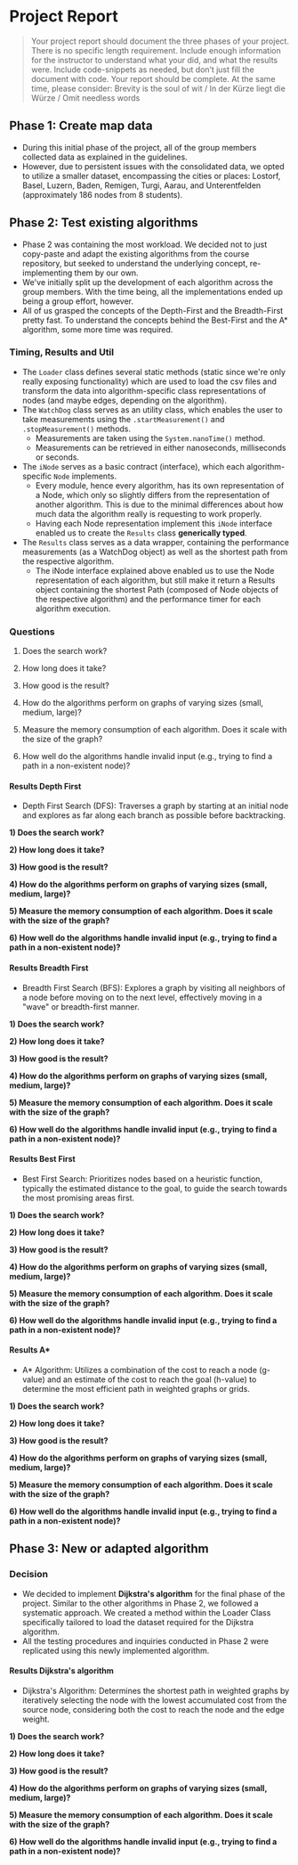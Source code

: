 # Project Report
> Your project report should document the three phases of your project. There is no specific length
requirement. Include enough information for the instructor to understand what your did, and what
the results were. Include code-snippets as needed, but don’t just fill the document with code.
Your report should be complete. At the same time, please consider:
Brevity is the soul of wit / In der Kürze liegt die Würze / Omit needless words

## Phase 1: Create map data
- During this initial phase of the project, all of the group members collected data as explained in the guidelines.
- However, due to persistent issues with the consolidated data, we opted to utilize a smaller dataset, encompassing the cities or places: Lostorf, Basel, Luzern, Baden, Remigen, Turgi, Aarau, and Unterentfelden (approximately 186 nodes from 8 students).


## Phase 2: Test existing algorithms
- Phase 2 was containing the most workload. We decided not to just copy-paste and adapt the existing algorithms from the course repository, but seeked to understand the underlying concept, re-implementing them by our own.
- We've initially split up the development of each algorithm across the group members. With the time being, all the implementations ended up being a group effort, however.
- All of us grasped the concepts of the Depth-First and the Breadth-First pretty fast. To understand the concepts behind the Best-First and the A* algorithm, some more time was required.

### Timing, Results and Util
- The `Loader` class defines several static methods (static since we're only really exposing functionality) which are used to load the csv files and transform the data into algorithm-specific class representations of nodes (and maybe edges, depending on the algorithm).
- The `WatchDog` class serves as an utility class, which enables the user to take measurements using the `.startMeasurement()` and `.stopMeasurement()` methods.
  - Measurements are taken using the `System.nanoTime()` method.
  - Measurements can be retrieved in either nanoseconds, milliseconds or seconds.
- The `iNode` serves as a basic contract (interface), which each algorithm-specific `Node` implements.
  - Every module, hence every algorithm, has its own representation of a Node, which only so slightly differs from the representation of another algorithm. This is due to the minimal differences about how much data the algorithm really is requesting to work properly.
  - Having each Node representation implement this `iNode` interface enabled us to create the `Results` class **generically typed**.
- The `Results` class serves as a data wrapper, containing the performance measurements (as a WatchDog object) as well as the shortest path from the respective algorithm.
  - The iNode interface explained above enabled us to use the Node representation of each algorithm, but still make it return a Results object containing the shortest Path (composed of Node objects of the respective algorithm) and the performance timer for each algorithm execution.

### Questions

1) Does the search work?
2) How long does it take?
3) How good is the result?

4) How do the algorithms perform on graphs of varying sizes (small, medium, large)?
5) Measure the memory consumption of each algorithm. Does it scale with the size of the graph?
6) How well do the algorithms handle invalid input (e.g., trying to find a path in a non-existent node)?

#### Results Depth First

- Depth First Search (DFS): Traverses a graph by starting at an initial node and explores as far along each branch as possible before backtracking.
  
**1) Does the search work?**
  
**2) How long does it take?**

**3) How good is the result?**


**4) How do the algorithms perform on graphs of varying sizes (small, medium, large)?**

**5) Measure the memory consumption of each algorithm. Does it scale with the size of the graph?**

**6) How well do the algorithms handle invalid input (e.g., trying to find a path in a non-existent node)?**


#### Results Breadth First

- Breadth First Search (BFS): Explores a graph by visiting all neighbors of a node before moving on to the next level, effectively moving in a "wave" or breadth-first manner.

**1) Does the search work?**
  
**2) How long does it take?**

**3) How good is the result?**


**4) How do the algorithms perform on graphs of varying sizes (small, medium, large)?**

**5) Measure the memory consumption of each algorithm. Does it scale with the size of the graph?**

**6) How well do the algorithms handle invalid input (e.g., trying to find a path in a non-existent node)?**

#### Results Best First

- Best First Search: Prioritizes nodes based on a heuristic function, typically the estimated distance to the goal, to guide the search towards the most promising areas first.

**1) Does the search work?**
  
**2) How long does it take?**

**3) How good is the result?**


**4) How do the algorithms perform on graphs of varying sizes (small, medium, large)?**

**5) Measure the memory consumption of each algorithm. Does it scale with the size of the graph?**

**6) How well do the algorithms handle invalid input (e.g., trying to find a path in a non-existent node)?**

#### Results A*

- A* Algorithm: Utilizes a combination of the cost to reach a node (g-value) and an estimate of the cost to reach the goal (h-value) to determine the most efficient path in weighted graphs or grids.

**1) Does the search work?**
  
**2) How long does it take?**

**3) How good is the result?**


**4) How do the algorithms perform on graphs of varying sizes (small, medium, large)?**

**5) Measure the memory consumption of each algorithm. Does it scale with the size of the graph?**

**6) How well do the algorithms handle invalid input (e.g., trying to find a path in a non-existent node)?**

## Phase 3: New or adapted algorithm

### Decision
- We decided to implement **Dijkstra's algorithm** for the final phase of the project. Similar to the other algorithms in Phase 2, we followed a systematic approach. We created a method within the Loader Class specifically tailored to load the dataset required for the Dijkstra algorithm. 
- All the testing procedures and inquiries conducted in Phase 2 were replicated using this newly implemented algorithm.

#### Results Dijkstra's algorithm

- Dijkstra's Algorithm: Determines the shortest path in weighted graphs by iteratively selecting the node with the lowest accumulated cost from the source node, considering both the cost to reach the node and the edge weight.

**1) Does the search work?**
  
**2) How long does it take?**

**3) How good is the result?**


**4) How do the algorithms perform on graphs of varying sizes (small, medium, large)?**

**5) Measure the memory consumption of each algorithm. Does it scale with the size of the graph?**

**6) How well do the algorithms handle invalid input (e.g., trying to find a path in a non-existent node)?**  
